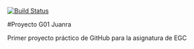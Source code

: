 [![Build Status](https://travis-ci.org/EGCG2/ProyectoG01-JuanRa.svg?branch=master)](https://travis-ci.org/EGCG2/ProyectoG01-JuanRa)

#Proyecto G01 Juanra

Primer proyecto práctico de GitHub para la asignatura de EGC
